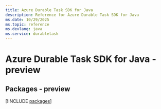 ```yaml
---
title: Azure Durable Task SDK for Java
description: Reference for Azure Durable Task SDK for Java
ms.date: 10/29/2025
ms.topic: reference
ms.devlang: java
ms.service: durabletask
---
```

# Azure Durable Task SDK for Java - preview
## Packages - preview
[!INCLUDE [packages](durable-task-index.md)]